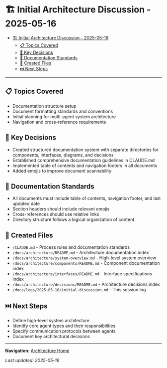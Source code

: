 # 🏗️ Initial Architecture Discussion - 2025-05-16

<!-- 📑 TABLE OF CONTENTS -->
- [🏗️ Initial Architecture Discussion - 2025-05-16](#️-initial-architecture-discussion---2025-05-16)
  - [📋 Topics Covered](#-topics-covered)
  - [🔑 Key Decisions](#-key-decisions)
  - [📝 Documentation Standards](#-documentation-standards)
  - [📂 Created Files](#-created-files)
  - [⏭️ Next Steps](#️-next-steps)

---

## 📋 Topics Covered
- Documentation structure setup
- Document formatting standards and conventions
- Initial planning for multi-agent system architecture
- Navigation and cross-reference requirements

## 🔑 Key Decisions
- Created structured documentation system with separate directories for components, interfaces, diagrams, and decisions
- Established comprehensive documentation guidelines in CLAUDE.md
- Implemented table of contents and navigation footers in all documents
- Added emojis to improve document scannability

## 📝 Documentation Standards
- All documents must include table of contents, navigation footer, and last updated date
- Section headers should include relevant emojis
- Cross-references should use relative links
- Directory structure follows a logical organization of content

## 📂 Created Files
- `/CLAUDE.md` - Process rules and documentation standards
- `/docs/architecture/README.md` - Architecture documentation index
- `/docs/architecture/system-overview.md` - High-level system overview
- `/docs/architecture/components/README.md` - Component documentation index
- `/docs/architecture/interfaces/README.md` - Interface specifications index
- `/docs/architecture/decisions/README.md` - Architecture decisions index
- `/docs/logs/2025-05-16/initial-discussion.md` - This session log

## ⏭️ Next Steps
- Define high-level system architecture
- Identify core agent types and their responsibilities
- Specify communication protocols between agents
- Document key architectural decisions

---

<!-- 🧭 NAVIGATION -->
**Navigation**: [Architecture Home](../../architecture/README.md)

*Last updated: 2025-05-16*